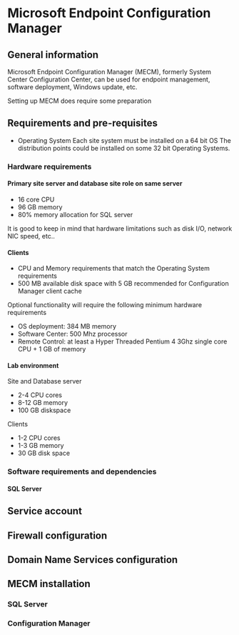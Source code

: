 # Microsoft Endpoint Configuration Manager
## General information
Microsoft Endpoint Configuration Manager (MECM), formerly System Center Configuration Center, can be used for endpoint management, software deployment, Windows update, etc.

Setting up MECM does require some preparation

## Requirements and pre-requisites
- Operating System
Each site system must be installed on a 64 bit OS
The distribution points could be installed on some 32 bit Operating Systems.

### Hardware requirements
#### Primary site server and database site role on same server
- 16 core CPU
- 96 GB memory
- 80% memory allocation for SQL server

It is good to keep in mind that hardware limitations such as disk I/O, network NIC speed, etc..

#### Clients
- CPU and Memory requirements that match the Operating System requirements
- 500 MB available disk space with 5 GB recommended for Configuration Manager client cache

Optional functionality will require the following minimum hardware requirements
- OS deployment: 384 MB memory
- Software Center: 500 Mhz processor
- Remote Control: at least a Hyper Threaded Pentium 4 3Ghz single core CPU + 1 GB of memory

#### Lab environment
Site and Database server
- 2-4 CPU cores
- 8-12 GB memory
- 100 GB diskspace

Clients
- 1-2 CPU cores
- 1-3 GB memory
- 30 GB disk space

### Software requirements and dependencies
#### SQL Server

## Service account


## Firewall configuration


## Domain Name Services configuration


## MECM installation
### SQL Server


### Configuration Manager